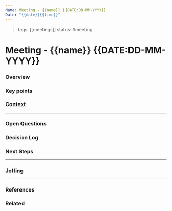 ```yaml
---
Name: Meeting - {{name}} {{DATE:DD-MM-YYYY}}
Date: "{{date}}{{time}}"
---
```

> tags: [[meetings]]
> status: #meeting

# Meeting - {{name}} {{DATE:DD-MM-YYYY}}

### Overview



### Key points



### Context



---
### Open Questions



### Decision Log



### Next Steps



---
### Jotting



---
### References



### Related

